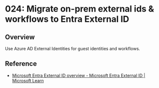 # 024: Migrate on-prem external ids & workflows to Entra External ID

## Overview

Use Azure AD External Identities for guest identities and workflows.

## Reference

* [Microsoft Entra External ID overview - Microsoft Entra External ID | Microsoft Learn](https://learn.microsoft.com/en-us/entra/external-id/external-identities-overview)
